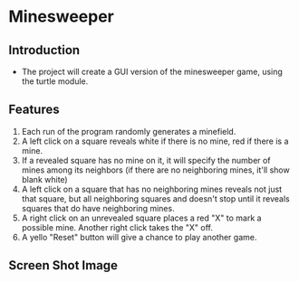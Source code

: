 # Minesweeper
## Introduction
- The project will create a GUI version of the minesweeper game, using the turtle module.

## Features
1. Each run of the program randomly generates a minefield.
2. A left click on a square reveals white if there is no mine, red if there is a mine.
3. If a revealed square has no mine on it, it will specify the number of mines among its neighbors (if there are no neighboring mines, it'll show blank white)
4. A left click on a square that has no neighboring mines reveals not just that square, but all neighboring squares and doesn't stop until it reveals squares that do have neighboring mines.
5. A right click on an unrevealed square places a red "X" to mark a possible mine. Another right click takes the "X" off.
6. A yello "Reset" button will give a chance to play another game.

## Screen Shot Image
